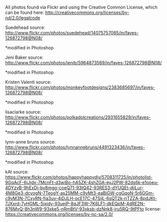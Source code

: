 All photos found via Flickr and using the Creative Common License, which can be found here: http://creativecommons.org/licenses/by-nd/2.0/legalcode


Suedehead
source: http://www.flickr.com/photos/suedehead/14075757085/in/faves-126872798@N08/

*modified in Photoshop



Jeni Baker
source: http://www.flickr.com/photos/jenib/5964873569/in/faves-126872798@N08/

*modified in Photoshop



Kristen Valenti
source: http://www.flickr.com/photos/monkeyfootdesigns/2383685697/in/faves-126872798@N08/

*modified in Photoshop



lisaclarke
source: http://www.flickr.com/photos/polkadotcreations/2931655829/in/faves-126872798@N08/

*modified in Photoshop



lynn-anne bruns
source: http://www.flickr.com/photos/lynnannebruns/4491323436/in/faves-126872798@N08/

*modified in Photoshop


kAt
source: https://www.flickr.com/photos/happyhappydiy/5708311725/in/photolist-9GqAcF-6jJjdx-7McnFt-d3wiBo-hA5ZK-4shZGA-eyJ2PW-82ds6k-e1ooeu-4DYzvB-9hExDj-bv8mgg-coeQ71-93tQ42-93RES3-dYUQEt-djiLur-4M8Ge3-dcyogN-7TeogY-as25MM-c9vMt3-eaBiGW-cgGqoN-5r6GGm-c9vM3N-7CxyRN-fia3uv-4jDJLH-ocE17C-47SijL-6sQT2k-riTZZA-8pdJKt-7JXxrd-7yHGML-5jxjdy-93uejP-8qJF3W-7K6LF1-dkEQpM-4dRE2N-876MvQ-8h3nW9-93xke5-nRmBtV-93xksb-dzNnk8-jru5RQ-9tPFto
license: https://creativecommons.org/licenses/by-nc-sa/2.0/
